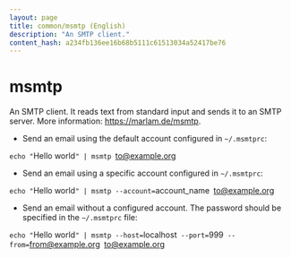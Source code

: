 ```yaml
---
layout: page
title: common/msmtp (English)
description: "An SMTP client."
content_hash: a234fb136ee16b68b5111c61513034a52417be76
---
```

# msmtp

An SMTP client.
It reads text from standard input and sends it to an SMTP server.
More information: <https://marlam.de/msmtp>.

- Send an email using the default account configured in `~/.msmtprc`:

`echo "`<span class="tldr-var badge badge-pill bg-dark-lm bg-white-dm text-white-lm text-dark-dm font-weight-bold">Hello world</span>`" | msmtp `<span class="tldr-var badge badge-pill bg-dark-lm bg-white-dm text-white-lm text-dark-dm font-weight-bold">to@example.org</span>

- Send an email using a specific account configured in `~/.msmtprc`:

`echo "`<span class="tldr-var badge badge-pill bg-dark-lm bg-white-dm text-white-lm text-dark-dm font-weight-bold">Hello world</span>`" | msmtp --account=`<span class="tldr-var badge badge-pill bg-dark-lm bg-white-dm text-white-lm text-dark-dm font-weight-bold">account_name</span>` `<span class="tldr-var badge badge-pill bg-dark-lm bg-white-dm text-white-lm text-dark-dm font-weight-bold">to@example.org</span>

- Send an email without a configured account. The password should be specified in the `~/.msmtprc` file:

`echo "`<span class="tldr-var badge badge-pill bg-dark-lm bg-white-dm text-white-lm text-dark-dm font-weight-bold">Hello world</span>`" | msmtp --host=`<span class="tldr-var badge badge-pill bg-dark-lm bg-white-dm text-white-lm text-dark-dm font-weight-bold">localhost</span>` --port=`<span class="tldr-var badge badge-pill bg-dark-lm bg-white-dm text-white-lm text-dark-dm font-weight-bold">999</span>` --from=`<span class="tldr-var badge badge-pill bg-dark-lm bg-white-dm text-white-lm text-dark-dm font-weight-bold">from@example.org</span>` `<span class="tldr-var badge badge-pill bg-dark-lm bg-white-dm text-white-lm text-dark-dm font-weight-bold">to@example.org</span>
